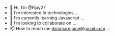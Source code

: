 - 👋 Hi, I’m @Rjay27
- 👀 I’m interested in technologies ...
- 🌱 I’m currently learning Javascript ...
- 💞️ I’m looking to collaborate on ...
- 📫 How to reach me ikiromarejoice@gmail.com ...

<!---
Rjay27/Rjay27 is a ✨ special ✨ repository because its `README.md` (this file) appears on your GitHub profile.
You can click the Preview link to take a look at your changes.
--->
